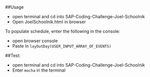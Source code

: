 ##Usage
- open terminal and cd into SAP-Coding-Challenge-Joel-Schoolnik
- Open JoelSchoolnik.html in browser

To populate schedule, enter the following in the console:
- open browser console
- Paste in ```layOutDay(USER_INPUT_ARRAY_OF_EVENTS)```


##Test:
- open terminal and cd into SAP-Coding-Challenge-Joel-Schoolnik
- Enter ```mocha``` in the terminal
